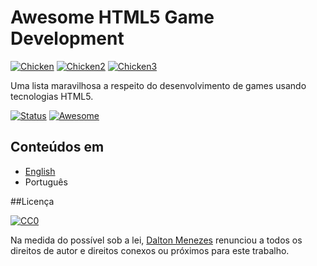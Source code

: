 # Awesome HTML5 Game Development
[![Chicken](https://github.com/daltonmenezes/pepper-the-chicken/blob/master/src/sprites/chicken.png)](#)
[![Chicken2](https://github.com/daltonmenezes/pepper-the-chicken/blob/master/src/sprites/chicken2.png)](#)
[![Chicken3](https://github.com/daltonmenezes/pepper-the-chicken/blob/master/src/sprites/chicken-hit.png)](#)

Uma lista maravilhosa a respeito do desenvolvimento de games usando tecnologias HTML5.

[![Status](https://img.shields.io/badge/status-in%20progress-orange.svg)](#)
[![Awesome](https://cdn.rawgit.com/sindresorhus/awesome/d7305f38d29fed78fa85652e3a63e154dd8e8829/media/badge.svg)](https://github.com/sindresorhus/awesome)

## Conteúdos em
- [English](English.md)
- Português

##Licença

[![CC0](https://i.creativecommons.org/l/by/4.0/88x31.png)](http://creativecommons.org/licenses/by/4.0/)

Na medida do possível sob a lei, [Dalton Menezes](http://github.com/daltonmenezes) renunciou a todos os direitos de autor e direitos conexos ou próximos para este trabalho.
